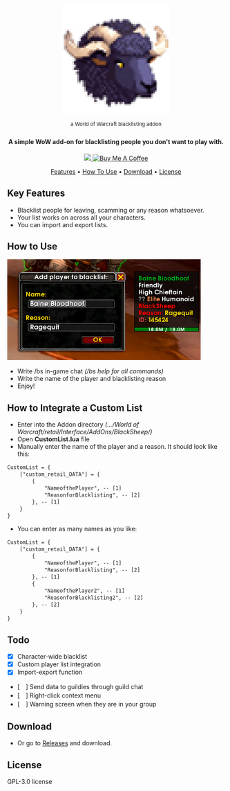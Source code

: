 
<div align="center">

![BlackSheep](/images/logo.png)


<sup>a World of Warcraft blacklisting addon</sup> 
</div>



<h4 align="center">A simple WoW add-on for blacklisting people you don't want to play with.</h4>

<p align="center">
<a href="https://saythanks.io/to/gokaybalci">
<img src="https://img.shields.io/badge/SayThanks.io-%E2%98%BC-1EAEDB.svg">
<a href="https://www.buymeacoffee.com/gokay" target="_blank"><img src="https://cdn.buymeacoffee.com/buttons/default-orange.png" alt="Buy Me A Coffee" height="20" width="100"></a>
</p>

<p align="center">
  <a href="#key-features">Features</a> •
  <a href="#how-to-use">How To Use</a> •
  <a href="#download">Download</a> •
  <a href="#license">License</a>
</p>


## Key Features

* Blacklist people for leaving, scamming or any reason whatsoever.
* Your list works on across all your characters.
* You can import and export lists.

## How to Use

![Baine](/images/Baine.png)

- Write /bs in-game chat *(/bs help for all commands)*
- Write the name of the player and blacklisting reason
- Enjoy!

## How to Integrate a Custom List
- Enter into the Addon directory *(.../World of Warcraft/_retail_/Interface/AddOns/BlackSheep/)*
- Open **CustomList.lua** file
- Manually enter the name of the player and a reason. It should look like this:

```
CustomList = {
    ["custom_retail_DATA"] = {
        {
			"NameofthePlayer", -- [1]
			"ReasonforBlacklisting", -- [2]
		}, -- [1]
    }
} 
```
- You can enter as many names as you like:

```
CustomList = {
    ["custom_retail_DATA"] = {
        {
			"NameofthePlayer", -- [1]
			"ReasonforBlacklisting", -- [2]
		}, -- [1]
		{
			"NameofthePlayer2", -- [1]
			"ReasonforBlacklisting2", -- [2]
		}, -- [2]    
    }
} 
```

## Todo
- [X] Character-wide blacklist
- [X] Custom player list integration
- [X] Import-export function
- [　] Send data to guildies through guild chat
- [　] Right-click context menu
- [　] Warning screen when they are in your group


## Download
- Or go to [Releases](https://github.com/gokaybalci/BlackSheep/releases) and download.


## License

GPL-3.0 license